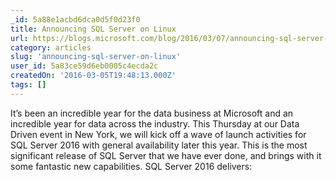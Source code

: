 ```yaml
---
_id: 5a88e1acbd6dca0d5f0d23f0
title: Announcing SQL Server on Linux
url: https://blogs.microsoft.com/blog/2016/03/07/announcing-sql-server-on-linux/
category: articles
slug: 'announcing-sql-server-on-linux'
user_id: 5a83ce59d6eb0005c4ecda2c
createdOn: '2016-03-05T19:48:13.000Z'
tags: []
---
```


It’s been an incredible year for the data business at Microsoft and an incredible year for data across the industry. This Thursday at our Data Driven event in New York, we will kick off a wave of launch activities for SQL Server 2016 with general availability later this year. This is the most significant release of SQL Server that we have ever done, and brings with it some fantastic new capabilities. SQL Server 2016 delivers:

